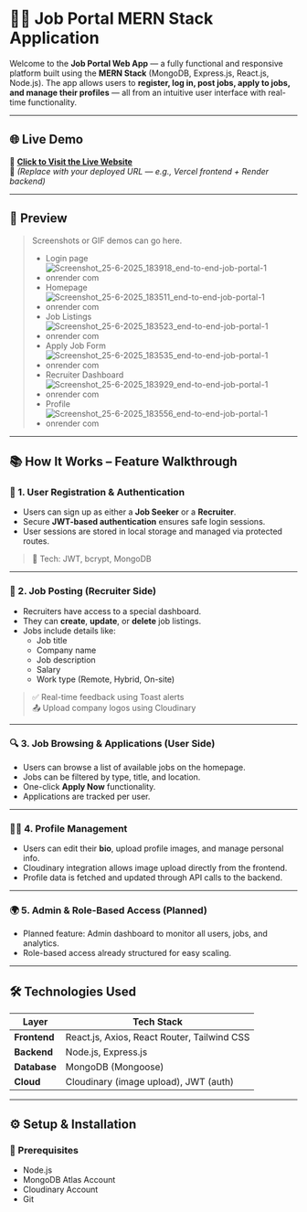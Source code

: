 # 🧑‍💼 Job Portal MERN Stack Application

Welcome to the **Job Portal Web App** — a fully functional and responsive platform built using the **MERN Stack** (MongoDB, Express.js, React.js, Node.js). The app allows users to **register, log in, post jobs, apply to jobs, and manage their profiles** — all from an intuitive user interface with real-time functionality.

---

## 🌐 Live Demo

🚀 [**Click to Visit the Live Website**](https://end-to-end-job-portal-1.onrender.com/)  
🧪 *(Replace with your deployed URL — e.g., Vercel frontend + Render backend)*

---

## 📸 Preview

> Screenshots or GIF demos can go here.
> - Login page
> - ![Screenshot_25-6-2025_183918_end-to-end-job-portal-1 onrender com](https://github.com/user-attachments/assets/33805708-fd1d-4c55-909e-8e8075d0879f)
> - Homepage
> - ![Screenshot_25-6-2025_183511_end-to-end-job-portal-1 onrender com](https://github.com/user-attachments/assets/fa93f481-a4b0-4622-8788-525f5170e688)
> - Job Listings
> - ![Screenshot_25-6-2025_183523_end-to-end-job-portal-1 onrender com](https://github.com/user-attachments/assets/7873a179-fdaa-4896-b8d8-286f11756c6d)
> - Apply Job Form
> - ![Screenshot_25-6-2025_183535_end-to-end-job-portal-1 onrender com](https://github.com/user-attachments/assets/bc08486e-ef7b-457a-83f7-fef4dbca9481)
> - Recruiter Dashboard
> - ![Screenshot_25-6-2025_183929_end-to-end-job-portal-1 onrender com](https://github.com/user-attachments/assets/5c36f995-d055-4659-9484-44cf36fcf5e4)
> - Profile
> - ![Screenshot_25-6-2025_183556_end-to-end-job-portal-1 onrender com](https://github.com/user-attachments/assets/f3a5ccd2-3033-4006-b6b3-ae0290dc026a)


---

## 📚 How It Works – Feature Walkthrough

### 👤 1. **User Registration & Authentication**
- Users can sign up as either a **Job Seeker** or a **Recruiter**.
- Secure **JWT-based authentication** ensures safe login sessions.
- User sessions are stored in local storage and managed via protected routes.

> 🔐 Tech: JWT, bcrypt, MongoDB

---

### 💼 2. **Job Posting (Recruiter Side)**
- Recruiters have access to a special dashboard.
- They can **create**, **update**, or **delete** job listings.
- Jobs include details like:
  - Job title
  - Company name
  - Job description
  - Salary
  - Work type (Remote, Hybrid, On-site)

> ✅ Real-time feedback using Toast alerts  
> 📤 Upload company logos using Cloudinary

---

### 🔍 3. **Job Browsing & Applications (User Side)**
- Users can browse a list of available jobs on the homepage.
- Jobs can be filtered by type, title, and location.
- One-click **Apply Now** functionality.
- Applications are tracked per user.

---

### 🧑‍💻 4. **Profile Management**
- Users can edit their **bio**, upload profile images, and manage personal info.
- Cloudinary integration allows image upload directly from the frontend.
- Profile data is fetched and updated through API calls to the backend.

---

### 🌍 5. **Admin & Role-Based Access (Planned)**
- Planned feature: Admin dashboard to monitor all users, jobs, and analytics.
- Role-based access already structured for easy scaling.

---

## 🛠️ Technologies Used

| Layer        | Tech Stack                       |
|--------------|----------------------------------|
| **Frontend** | React.js, Axios, React Router, Tailwind CSS |
| **Backend**  | Node.js, Express.js              |
| **Database** | MongoDB (Mongoose)               |
| **Cloud**    | Cloudinary (image upload), JWT (auth) |

---

## ⚙️ Setup & Installation

### 📝 Prerequisites
- Node.js
- MongoDB Atlas Account
- Cloudinary Account
- Git
